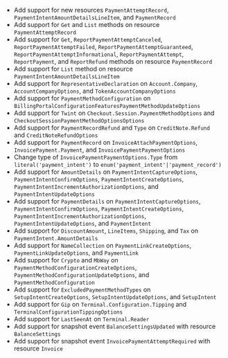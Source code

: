 * Add support for new resources `PaymentAttemptRecord`, `PaymentIntentAmountDetailsLineItem`, and `PaymentRecord`
* Add support for `Get` and `List` methods on resource `PaymentAttemptRecord`
* Add support for `Get`, `ReportPaymentAttemptCanceled`, `ReportPaymentAttemptFailed`, `ReportPaymentAttemptGuaranteed`, `ReportPaymentAttemptInformational`, `ReportPaymentAttempt`, `ReportPayment`, and `ReportRefund` methods on resource `PaymentRecord`
* Add support for `List` method on resource `PaymentIntentAmountDetailsLineItem`
* Add support for `RepresentativeDeclaration` on `Account.Company`, `AccountCompanyOptions`, and `TokenAccountCompanyOptions`
* Add support for `PaymentMethodConfiguration` on `BillingPortalConfigurationFeaturesPaymentMethodUpdateOptions`
* Add support for `Twint` on `Checkout.Session.PaymentMethodOptions` and `CheckoutSessionPaymentMethodOptionsOptions`
* Add support for `PaymentRecordRefund` and `Type` on `CreditNote.Refund` and `CreditNoteRefundOptions`
* Add support for `PaymentRecord` on `InvoiceAttachPaymentOptions`, `InvoicePayment.Payment`, and `InvoicePaymentPaymentOptions`
* Change type of `InvoicePaymentPaymentOptions.Type` from `literal('payment_intent')` to `enum('payment_intent'|'payment_record')`
* Add support for `AmountDetails` on `PaymentIntentCaptureOptions`, `PaymentIntentConfirmOptions`, `PaymentIntentCreateOptions`, `PaymentIntentIncrementAuthorizationOptions`, and `PaymentIntentUpdateOptions`
* Add support for `PaymentDetails` on `PaymentIntentCaptureOptions`, `PaymentIntentConfirmOptions`, `PaymentIntentCreateOptions`, `PaymentIntentIncrementAuthorizationOptions`, `PaymentIntentUpdateOptions`, and `PaymentIntent`
* Add support for `DiscountAmount`, `LineItems`, `Shipping`, and `Tax` on `PaymentIntent.AmountDetails`
* Add support for `NameCollection` on `PaymentLinkCreateOptions`, `PaymentLinkUpdateOptions`, and `PaymentLink`
* Add support for `Crypto` and `MbWay` on `PaymentMethodConfigurationCreateOptions`, `PaymentMethodConfigurationUpdateOptions`, and `PaymentMethodConfiguration`
* Add support for `ExcludedPaymentMethodTypes` on `SetupIntentCreateOptions`, `SetupIntentUpdateOptions`, and `SetupIntent`
* Add support for `Gip` on `Terminal.Configuration.Tipping` and `TerminalConfigurationTippingOptions`
* Add support for `LastSeenAt` on `Terminal.Reader`
* Add support for snapshot event `BalanceSettingsUpdated` with resource `BalanceSettings`
* Add support for snapshot event `InvoicePaymentAttemptRequired` with resource `Invoice`